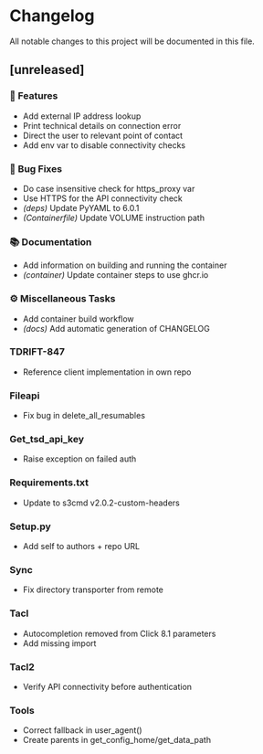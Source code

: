 # Changelog

All notable changes to this project will be documented in this file.

## [unreleased]

### 🚀 Features

* Add external IP address lookup
* Print technical details on connection error
* Direct the user to relevant point of contact
* Add env var to disable connectivity checks

### 🐛 Bug Fixes

* Do case insensitive check for https_proxy var
* Use HTTPS for the API connectivity check
* *(deps)* Update PyYAML to 6.0.1
* *(Containerfile)* Update VOLUME instruction path

### 📚 Documentation

* Add information on building and running the container
* *(container)* Update container steps to use ghcr.io

### ⚙️ Miscellaneous Tasks

* Add container build workflow
* *(docs)* Add automatic generation of CHANGELOG

### TDRIFT-847

* Reference client implementation in own repo

### Fileapi

* Fix bug in delete_all_resumables

### Get_tsd_api_key

* Raise exception on failed auth

### Requirements.txt

* Update to s3cmd v2.0.2-custom-headers

### Setup.py

* Add self to authors + repo URL

### Sync

* Fix directory transporter from remote

### Tacl

* Autocompletion removed from Click 8.1 parameters
* Add missing import

### Tacl2

* Verify API connectivity before authentication

### Tools

* Correct fallback in user_agent()
* Create parents in get_config_home/get_data_path

<!-- generated by git-cliff -->
